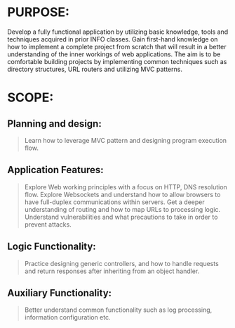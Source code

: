 # PURPOSE: 
Develop a fully functional application by utilizing basic knowledge, tools and techniques acquired in prior INFO classes. Gain first-hand knowledge on  how to implement a complete project from scratch that will result in a better understanding of the inner workings of web applications. The aim is to be comfortable building projects by implementing common techniques such as directory structures, URL routers and utilizing MVC patterns.

# SCOPE:

## Planning and design:
> Learn how to leverage MVC pattern and designing program execution flow.
## Application Features:
>Explore Web working principles with a focus on HTTP, DNS resolution flow.
> Explore Websockets and understand how to allow browsers to have full-duplex communications       within servers.
> Get a deeper understanding of routing and how to map URLs to processing logic.
>  Understand  vulnerabilities and what precautions to take in order to prevent attacks.
## Logic Functionality:
> Practice designing generic controllers, and how to handle requests and return responses after    inheriting from an object handler.
## Auxiliary Functionality:
>Better understand common functionality such as log processing, information configuration etc.

